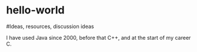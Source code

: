 # hello-world
#Ideas, resources, discussion ideas

I have used Java since 2000, before that C++, and at the start of my career C.
